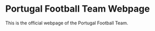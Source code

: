 Portugal Football Team Webpage
=============================

This is the official webpage of the Portugal Football Team.
